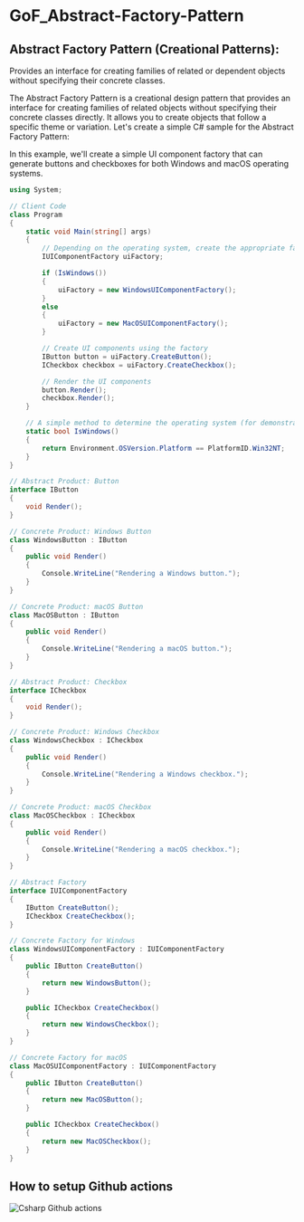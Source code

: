 # GoF_Abstract-Factory-Pattern

## Abstract Factory Pattern (Creational Patterns):

Provides an interface for creating families of related or dependent objects without specifying their concrete classes.

The Abstract Factory Pattern is a creational design pattern that provides an interface for creating families of related objects without specifying their concrete classes directly. It allows you to create objects that follow a specific theme or variation. Let's create a simple C# sample for the Abstract Factory Pattern:

In this example, we'll create a simple UI component factory that can generate buttons and checkboxes for both Windows and macOS operating systems.

```csharp
using System;

// Client Code
class Program
{
    static void Main(string[] args)
    {
        // Depending on the operating system, create the appropriate factory
        IUIComponentFactory uiFactory;

        if (IsWindows())
        {
            uiFactory = new WindowsUIComponentFactory();
        }
        else
        {
            uiFactory = new MacOSUIComponentFactory();
        }

        // Create UI components using the factory
        IButton button = uiFactory.CreateButton();
        ICheckbox checkbox = uiFactory.CreateCheckbox();

        // Render the UI components
        button.Render();
        checkbox.Render();
    }

    // A simple method to determine the operating system (for demonstration purposes)
    static bool IsWindows()
    {
        return Environment.OSVersion.Platform == PlatformID.Win32NT;
    }
}

// Abstract Product: Button
interface IButton
{
    void Render();
}

// Concrete Product: Windows Button
class WindowsButton : IButton
{
    public void Render()
    {
        Console.WriteLine("Rendering a Windows button.");
    }
}

// Concrete Product: macOS Button
class MacOSButton : IButton
{
    public void Render()
    {
        Console.WriteLine("Rendering a macOS button.");
    }
}

// Abstract Product: Checkbox
interface ICheckbox
{
    void Render();
}

// Concrete Product: Windows Checkbox
class WindowsCheckbox : ICheckbox
{
    public void Render()
    {
        Console.WriteLine("Rendering a Windows checkbox.");
    }
}

// Concrete Product: macOS Checkbox
class MacOSCheckbox : ICheckbox
{
    public void Render()
    {
        Console.WriteLine("Rendering a macOS checkbox.");
    }
}

// Abstract Factory
interface IUIComponentFactory
{
    IButton CreateButton();
    ICheckbox CreateCheckbox();
}

// Concrete Factory for Windows
class WindowsUIComponentFactory : IUIComponentFactory
{
    public IButton CreateButton()
    {
        return new WindowsButton();
    }

    public ICheckbox CreateCheckbox()
    {
        return new WindowsCheckbox();
    }
}

// Concrete Factory for macOS
class MacOSUIComponentFactory : IUIComponentFactory
{
    public IButton CreateButton()
    {
        return new MacOSButton();
    }

    public ICheckbox CreateCheckbox()
    {
        return new MacOSCheckbox();
    }
}
```

## How to setup Github actions

![Csharp Github actions](https://github.com/luiscoco/GoF_Csharp-3.Abstract-Factory-Pattern/assets/32194879/0acf4913-fad4-4fcf-a4ed-91c3d201d173)












